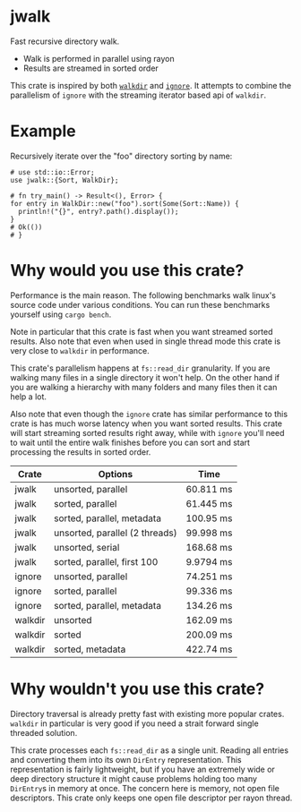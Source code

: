 jwalk
=======
Fast recursive directory walk.

- Walk is performed in parallel using rayon
- Results are streamed in sorted order

This crate is inspired by both [`walkdir`](https://crates.io/crates/walkdir)
and [`ignore`](https://crates.io/crates/ignore). It attempts to combine the
parallelism of `ignore` with the streaming iterator based api of `walkdir`.

# Example

Recursively iterate over the "foo" directory sorting by name:

```no_run
# use std::io::Error;
use jwalk::{Sort, WalkDir};

# fn try_main() -> Result<(), Error> {
for entry in WalkDir::new("foo").sort(Some(Sort::Name)) {
  println!("{}", entry?.path().display());
}
# Ok(())
# }
```

# Why would you use this crate?

Performance is the main reason. The following benchmarks walk linux's source
code under various conditions. You can run these benchmarks yourself using
`cargo bench`.

Note in particular that this crate is fast when you want streamed sorted
results. Also note that even when used in single thread mode this crate is
very close to `walkdir` in performance.

This crate's parallelism happens at `fs::read_dir` granularity. If you are
walking many files in a single directory it won't help. On the other hand if
you are walking a hierarchy with many folders and many files then it can
help a lot.

Also note that even though the `ignore` crate has similar performance to
this crate is has much worse latency when you want sorted results. This
crate will start streaming sorted results right away, while with `ignore`
you'll need to wait until the entire walk finishes before you can sort and
start processing the results in sorted order.

| Crate   | Options                        | Time      |
|---------|--------------------------------|-----------|
| jwalk   | unsorted, parallel             | 60.811 ms |
| jwalk   | sorted, parallel               | 61.445 ms |
| jwalk   | sorted, parallel, metadata     | 100.95 ms |
| jwalk   | unsorted, parallel (2 threads) | 99.998 ms |
| jwalk   | unsorted, serial               | 168.68 ms |
| jwalk   | sorted, parallel, first 100    | 9.9794 ms |
| ignore  | unsorted, parallel             | 74.251 ms |
| ignore  | sorted, parallel               | 99.336 ms |
| ignore  | sorted, parallel, metadata     | 134.26 ms |
| walkdir | unsorted                       | 162.09 ms |
| walkdir | sorted                         | 200.09 ms |
| walkdir | sorted, metadata               | 422.74 ms |

# Why wouldn't you use this crate?

Directory traversal is already pretty fast with existing more popular
crates. `walkdir` in particular is very good if you need a strait forward
single threaded solution.

This crate processes each `fs::read_dir` as a single unit. Reading all
entries and converting them into its own `DirEntry` representation. This
representation is fairly lightweight, but if you have an extremely wide or
deep directory structure it might cause problems holding too many
`DirEntry`s in memory at once. The concern here is memory, not open file
descriptors. This crate only keeps one open file descriptor per rayon
thread.
